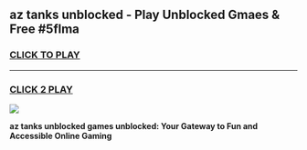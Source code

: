 
## az tanks unblocked - Play Unblocked Gmaes & Free #5flma
<h3>
<a href="https://news.freeplayer.one?title=az_tanks_unblocked&ref=26F">CLICK TO PLAY</a></h3>
<hr>

<h3>
<a href="https://news.freeplayer.one?title=az_tanks_unblocked&ref=26F">CLICK 2 PLAY</a>
  
</h3>

<a href="https://news.freeplayer.one?title=az_tanks_unblocked&ref=26F/"><img src="https://clearcache.store/games.png"></a>


**az tanks unblocked games unblocked: Your Gateway to Fun and Accessible Online Gaming**
